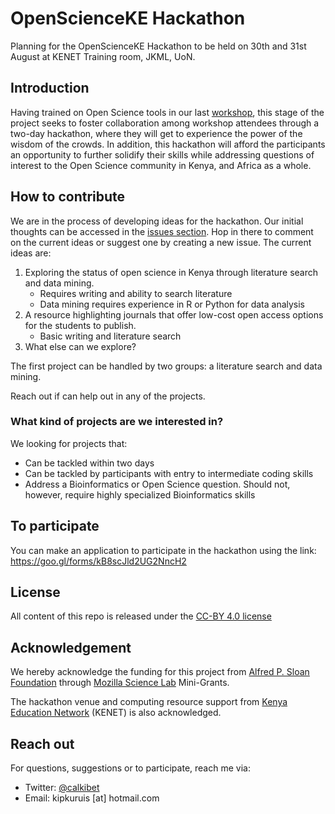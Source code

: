 # OpenScienceKE Hackathon

Planning for the OpenScienceKE Hackathon to be held on 30th and 31st August at KENET Training room, JKML, UoN. 


## Introduction
Having trained on Open Science tools in our last [workshop](https://bioinfonet.github.io/OpenScienceKE/), this stage of the project seeks to foster collaboration among workshop attendees through a two-day hackathon, where they will get to experience the power of the wisdom of the crowds. In addition, this hackathon will afford the participants an opportunity to further solidify their skills while addressing questions of interest to the Open Science community in Kenya, and Africa as a whole.

## How to contribute
We are in the process of developing ideas for the hackathon. Our initial thoughts can be accessed in the [issues section](https://github.com/BioinfoNet/OpenScienceKEHackathon/issues). Hop in there to comment on the current ideas or suggest one by creating a new issue. The current ideas are:
1. Exploring the status of open science in Kenya through literature search and data mining.
     - Requires writing and ability to search literature
     - Data mining requires experience in R or Python for data analysis
2. A resource highlighting journals that offer low-cost open access options for the students to publish. 
     - Basic writing and literature search
3. What else can we explore?

The first project can be handled by two groups: a literature search and data mining. 

Reach out if can help out in any of the projects.

### What kind of projects are we interested in?
We looking for projects that:
   - Can be tackled within two days
   - Can be tackled by participants with entry to intermediate coding skills
   - Address a Bioinformatics or Open Science question. Should not, however, require highly specialized Bioinformatics skills

## To participate

You can make an application to participate in the hackathon using the link: https://goo.gl/forms/kB8scJld2UG2NncH2  

## License
All content of this repo is released under the [CC-BY 4.0 license](https://creativecommons.org/licenses/by/4.0/legalcode)

## Acknowledgement
We hereby acknowledge the funding for this project from [Alfred  P. Sloan Foundation](https://sloan.org/) through [Mozilla Science Lab](https://science.mozilla.org/) Mini-Grants.

The hackathon venue and computing resource support from [Kenya Education Network](https://www.kenet.or.ke/) (KENET) is also acknowledged.

## Reach out
For questions, suggestions or to participate, reach me via:
- Twitter: [@calkibet](https://twitter.com/calkibet)
- Email: kipkuruis [at] hotmail.com

